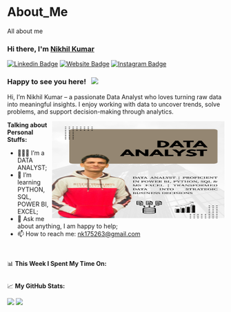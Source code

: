 # About_Me
All about me

### Hi there, I'm <a href="https://nikhil-kumar-data-analys-lxfj6lu.gamma.site/" target="_blank">Nikhil Kumar</a> 

[![Linkedin Badge](https://img.shields.io/badge/-LinkedIn-0e76a8?style=flat-square&logo=Linkedin&logoColor=white)](https://www.linkedin.com/in/imnikhilkumar/)
[![Website Badge](https://img.shields.io/badge/Website-3b5998?style=flat-square&logo=google-chrome&logoColor=white)](https://nikhil-kumar-data-analys-lxfj6lu.gamma.site/)
[![Instagram Badge](https://img.shields.io/badge/-Instagram-e4405f?style=flat-square&logo=Instagram&logoColor=white)](https://www.instagram.com/_nikki_214__/?hl=en)



### Happy to see you here! &nbsp; ![](https://visitor-badge.glitch.me/badge?page_id=saddamskst.saddamskst)

Hi, I’m Nikhil Kumar – a passionate Data Analyst who loves turning raw data into meaningful insights.
I enjoy working with data to uncover trends, solve problems, and support decision-making through analytics.

<img align="right" alt="GIF" src="https://github.com/nikhil21418/About-me/blob/be6afd9acf204635314f6562eaef168996a88935/DATA.png" width="400" height="225" />
  

**Talking about Personal Stuffs:**

- 👨🏻‍💻 I’m a DATA ANALYST;
- 🚀 I’m learning PYTHON, SQL, POWER BI, EXCEL;
- 💬 Ask me about anything, I am happy to help;
- 📫 How to reach me: nk175263@gmail.com


</br>

📊 **This Week I Spent My Time On:**
<!--START_SECTION:waka-->
```text

```
<!--END_SECTION:waka-->


📈 **My GitHub Stats:**

<p>
  <img height="180em" src="https://github-readme-stats.vercel.app/api?username=nikhil21418&show_icons=true&hide_border=true&&count_private=true&include_all_commits=true" />
  <img height="180em" src="https://github-readme-stats.vercel.app/api/top-langs/?username=nikhil21418&exclude_repo=KNN-Image-Classification&show_icons=true&hide_border=true&layout=compact&langs_count=8"/>
</p>

